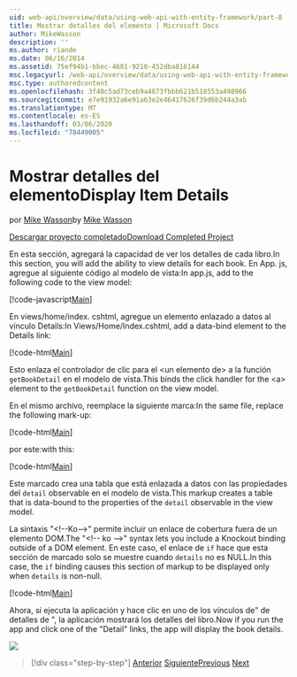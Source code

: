 ```yaml
---
uid: web-api/overview/data/using-web-api-with-entity-framework/part-8
title: Mostrar detalles del elemento | Microsoft Docs
author: MikeWasson
description: ''
ms.author: riande
ms.date: 06/16/2014
ms.assetid: 75ef94b1-bbec-4681-9210-452dba816144
msc.legacyurl: /web-api/overview/data/using-web-api-with-entity-framework/part-8
msc.type: authoredcontent
ms.openlocfilehash: 3f48c5ad73ceb9a4873fbbb621b518553a498966
ms.sourcegitcommit: e7e91932a6e91a63e2e46417626f39d6b244a3ab
ms.translationtype: MT
ms.contentlocale: es-ES
ms.lasthandoff: 03/06/2020
ms.locfileid: "78449005"
---
```

# <a name="display-item-details"></a><span data-ttu-id="a031a-102">Mostrar detalles del elemento</span><span class="sxs-lookup"><span data-stu-id="a031a-102">Display Item Details</span></span>

<span data-ttu-id="a031a-103">por [Mike Wasson](https://github.com/MikeWasson)</span><span class="sxs-lookup"><span data-stu-id="a031a-103">by [Mike Wasson](https://github.com/MikeWasson)</span></span>

[<span data-ttu-id="a031a-104">Descargar proyecto completado</span><span class="sxs-lookup"><span data-stu-id="a031a-104">Download Completed Project</span></span>](https://github.com/MikeWasson/BookService)

<span data-ttu-id="a031a-105">En esta sección, agregará la capacidad de ver los detalles de cada libro.</span><span class="sxs-lookup"><span data-stu-id="a031a-105">In this section, you will add the ability to view details for each book.</span></span> <span data-ttu-id="a031a-106">En App. js, agregue al siguiente código al modelo de vista:</span><span class="sxs-lookup"><span data-stu-id="a031a-106">In app.js, add to the following code to the view model:</span></span>

[!code-javascript[Main](part-8/samples/sample1.js)]

<span data-ttu-id="a031a-107">En views/home/index. cshtml, agregue un elemento enlazado a datos al vínculo Details:</span><span class="sxs-lookup"><span data-stu-id="a031a-107">In Views/Home/Index.cshtml, add a data-bind element to the Details link:</span></span>

[!code-html[Main](part-8/samples/sample2.html?highlight=5)]

<span data-ttu-id="a031a-108">Esto enlaza el controlador de clic para el &lt;un elemento de&gt; a la función `getBookDetail` en el modelo de vista.</span><span class="sxs-lookup"><span data-stu-id="a031a-108">This binds the click handler for the &lt;a&gt; element to the `getBookDetail` function on the view model.</span></span>

<span data-ttu-id="a031a-109">En el mismo archivo, reemplace la siguiente marca:</span><span class="sxs-lookup"><span data-stu-id="a031a-109">In the same file, replace the following mark-up:</span></span>

[!code-html[Main](part-8/samples/sample3.html)]

<span data-ttu-id="a031a-110">por este:</span><span class="sxs-lookup"><span data-stu-id="a031a-110">with this:</span></span>

[!code-html[Main](part-8/samples/sample4.html)]

<span data-ttu-id="a031a-111">Este marcado crea una tabla que está enlazada a datos con las propiedades del `detail` observable en el modelo de vista.</span><span class="sxs-lookup"><span data-stu-id="a031a-111">This markup creates a table that is data-bound to the properties of the `detail` observable in the view model.</span></span>

<span data-ttu-id="a031a-112">La sintaxis "&lt;!--Ko--&gt;&quot; permite incluir un enlace de cobertura fuera de un elemento DOM.</span><span class="sxs-lookup"><span data-stu-id="a031a-112">The "&lt;!-- ko --&gt;&quot; syntax lets you include a Knockout binding outside of a DOM element.</span></span> <span data-ttu-id="a031a-113">En este caso, el enlace de `if` hace que esta sección de marcado solo se muestre cuando `details` no es NULL.</span><span class="sxs-lookup"><span data-stu-id="a031a-113">In this case, the `if` binding causes this section of markup to be displayed only when `details` is non-null.</span></span>

[!code-html[Main](part-8/samples/sample5.html)]

<span data-ttu-id="a031a-114">Ahora, si ejecuta la aplicación y hace clic en uno de los vínculos de&quot; de detalles de &quot;, la aplicación mostrará los detalles del libro.</span><span class="sxs-lookup"><span data-stu-id="a031a-114">Now if you run the app and click one of the &quot;Detail&quot; links, the app will display the book details.</span></span>

[![](part-8/_static/image2.png)](part-8/_static/image1.png)

> [!div class="step-by-step"]
> <span data-ttu-id="a031a-115">[Anterior](part-7.md)
> [Siguiente](part-9.md)</span><span class="sxs-lookup"><span data-stu-id="a031a-115">[Previous](part-7.md)
[Next](part-9.md)</span></span>
